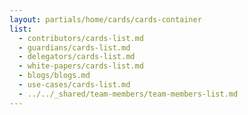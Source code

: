 ```yaml
---
layout: partials/home/cards/cards-container
list:
  - contributors/cards-list.md
  - guardians/cards-list.md
  - delegators/cards-list.md
  - white-papers/cards-list.md
  - blogs/blogs.md
  - use-cases/cards-list.md
  - ../../_shared/team-members/team-members-list.md
---
```

